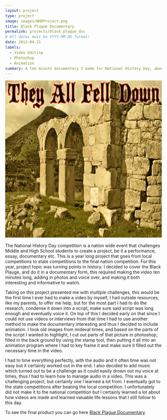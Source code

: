 ```yaml
---
layout: project
type: project
image: images/NHDProject.png
title: Black Plague Documentary
permalink: projects/black_plague_doc
# All dates must be YYYY-MM-DD format!
date: 2013-04-21
labels:
  - Video Editing
  - Photoshop
  - Animation
summary: A ten minute documentary I made for National History Day, about the Black Plague, that went on to State Finals for the competition.
---
```


<img class="ui medium right floated rounded image" src="../images/NHDProject.png">

The National History Day competition is a nation wide event that challenges Middle and High School students to create a project, be it a performance, essay, documentary etc.  This is a year long project that goes from local competitions to state competitions to the final nation competition.  For this year, project topic was turning points in history.  I decided to cover the Black Plauge, and do it in a documentary form, this required making the video ten minutes long, adding in photos and voice over, and making it both interesting and informative to watch.   

Taking on this project presented me with multiple challenges, this would be the first time I ever had to make a video by myself, I had outside resources, like my parents, to offer me help, but for the most part I had to do the research, condense it down into a script, make sure said script was long enough and eventually voice it.  On top of this I decided early on that since I could not use videos or interviews from that time I had to use another method to make the documentary interesting and thus I decided to include animation.  I took old images from mideval times, and based on the parts of the script I wanted to highlight, I cut out parts of that picture in photoshop, filled in the back ground by using the stamp tool, then putting it all into an animation program where I had to key frame it and make sure it filled out the necessary time in the video.

I had to time everything perfectly, with the audio and it often time was not easy but it certainly worked out in the end.  I also decided to add music which turned out to be a challenge as it could easily drown out my voice at times, thus I had to learn how to manage audio in a video.  This was a challenging project, but certainly one I learned a lot from. I eventually got to the state competitions after beating the local competition.  I unfortunately did not make it to the national competition but I certainly learned a lot about how videos are made and learned valuable life lessons that I still follow to this day. 



To see the final product you can go here [Black Plague Documentary](https://www.youtube.com/watch?v=gPdh1PnmChw&t=6s).



